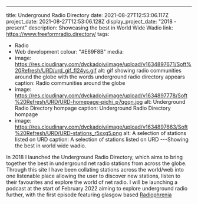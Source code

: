---

title: Underground Radio Directory
date: 2021-08-27T12:53:06.117Z
project_date: 2021-08-27T12:53:06.128Z
display_project_date: "2018 - present"
description: Showcasing the best in World Wide Wadio
link: https://www.freeformradio.directory/
tags:

- Radio
- Web development
  colour: "#E69F8B"
  media:
- image: https://res.cloudinary.com/dvckadoiv/image/upload/v1634897671/Soft%20Refresh/URD/urd_gif_fl24ys.gif
  alt: gif showing radio communities around the globe with the words underground radio directory appears
  caption: Radio communities around the globe
- image: https://res.cloudinary.com/dvckadoiv/image/upload/v1634897778/Soft%20Refresh/URD/URD-homepage-pichi_p7qgqn.jpg
  alt: Underground Radio Directory hompage
  caption: Underground Radio Directory hompage
- image: https://res.cloudinary.com/dvckadoiv/image/upload/v1634897663/Soft%20Refresh/URD/URD-stations_r5xxg5.png
  alt: A selection of stations listed on URD
  caption: A selection of stations listed on URD
  ---Showing the best in world wide wadio.

In 2018 I launched the Underground Radio Directory, which aims to bring together the best in underground net radio stations from across the globe. Through this site I have been collating stations across the world/web into one listenable place allowing the user to discover new stations, listen to their favourites and explore the world of net radio. I will be launching a podcast at the start of February 2022 aiming to explore underground radio further, with the first episode featuring glasgow based [Radiophrenia](https://radiophrenia.scot/)
